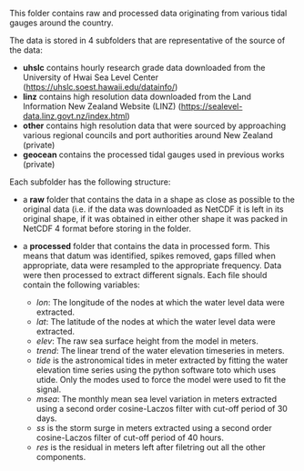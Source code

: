 This folder contains raw and processed data originating from various tidal gauges around the country.

The data is stored in 4 subfolders that are representative of the source of the data:
- **uhslc** contains hourly research grade data downloaded from the University of Hwai Sea Level Center (https://uhslc.soest.hawaii.edu/datainfo/)
- **linz** contains high resolution data downloaded from the Land Information New Zealand Website (LINZ) (https://sealevel-data.linz.govt.nz/index.html)
- **other** contains high resolution data that were sourced by approaching various regional councils and port authorities around New Zealand (private)
- **geocean** contains the processed tidal gauges used in previous works (private)

Each subfolder has the following structure:
- a **raw** folder that contains the data in a shape as close as possible to the original data (i.e. if the data was downloaded as NetCDF it is left in its original shape, if it was obtained in either other shape it was packed in NetCDF 4 format before storing in the folder.
- a **processed** folder that contains the data in processed form. This means that datum was identified, spikes removed, gaps filled when appropriate, data were resampled to the appropriate frequency. Data were then processed to extract different signals. Each file should contain the following variables:

   * *lon*: The longitude of the nodes at which the water level data were extracted.
   * *lat*: The latitude of the nodes at which the water level data were extracted.
   * *elev*: The raw sea surface height from the model in meters.
   * *trend*: The linear trend of the water elevation timeseries in meters.
   * *tide* is the astronomical tides in meter extracted by fitting the water elevation time series using the python software toto which uses utide. Only the modes used to force the model were used to fit the signal.
   * *msea*: The monthly mean sea level variation in meters extracted using a second order cosine-Laczos filter with cut-off period of 30 days.
   * *ss* is the storm surge in meters extracted using a second order cosine-Laczos filter of cut-off period of 40 hours.
   * *res* is the residual in meters left after filetring out all the other components.

